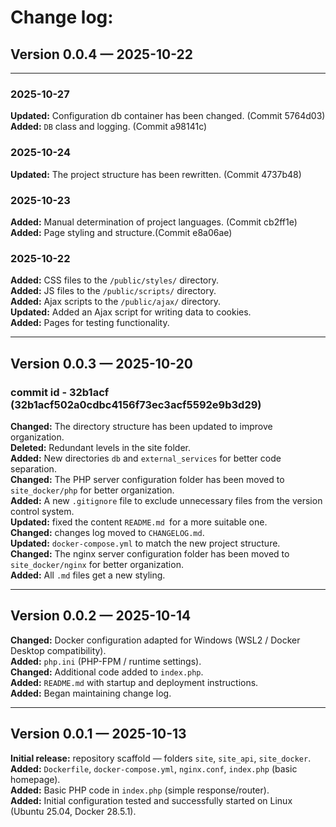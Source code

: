 # Change log: 


## Version 0.0.4 — 2025-10-22
---
### 2025-10-27
**Updated:** Configuration db container has been changed. (Commit 5764d03)  
**Added:** `DB` class and logging. (Commit a98141c)  

### 2025-10-24
**Updated:** The project structure has been rewritten. (Commit 4737b48)    

### 2025-10-23
**Added:** Manual determination of project languages. (Commit cb2ff1e)   
**Added:** Page styling and structure.(Commit e8a06ae)  

### 2025-10-22
**Added:** CSS files to the `/public/styles/` directory.   
**Added:** JS files to the `/public/scripts/` directory.   
**Added:** Ajax scripts to the `/public/ajax/` directory.   
**Updated:** Added an Ajax script for writing data to cookies.   
**Added:** Pages for testing functionality.  

---
## Version 0.0.3 — 2025-10-20

### commit id - 32b1acf (32b1acf502a0cdbc4156f73ec3acf5592e9b3d29)   
**Changed:** The directory structure has been updated to improve organization.  
**Deleted:** Redundant levels in the site folder.  
**Added:** New directories `db` and `external_services` for better code separation.  
**Changed:** The PHP server configuration folder has been moved to `site_docker/php` for better organization.  
**Added:** A new `.gitignore` file to exclude unnecessary files from the version control system.  
**Updated:** fixed the content `README.md `for a more suitable one.  
**Changed:** changes log moved to `CHANGELOG.md`.  
**Updated:** `docker-compose.yml` to match the new project structure.  
**Changed:** The nginx server configuration folder has been moved to `site_docker/nginx` for better organization.  
**Added:** All `.md` files get a new styling.  

---
## Version 0.0.2 — 2025-10-14

**Changed:** Docker configuration adapted for Windows (WSL2 / Docker Desktop compatibility).  
**Added:** `php.ini` (PHP-FPM / runtime settings).  
**Changed:** Additional code added to `index.php`.  
**Added:** `README.md` with startup and deployment instructions.  
**Added:** Began maintaining change log.  

---
## Version 0.0.1 — 2025-10-13

**Initial release:** repository scaffold — folders `site`, `site_api`, `site_docker`.  
**Added:** `Dockerfile`, `docker-compose.yml`, `nginx.conf`, `index.php` (basic homepage).  
**Added:** Basic PHP code in `index.php` (simple response/router).  
**Added:** Initial configuration tested and successfully started on Linux (Ubuntu 25.04, Docker 28.5.1).  
